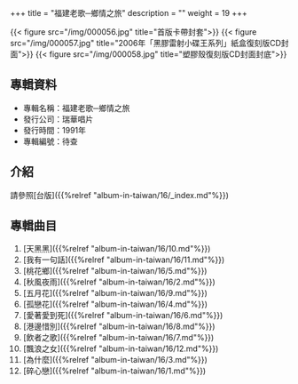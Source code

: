+++
title = "福建老歌─鄉情之旅"
description = ""
weight = 19
+++

{{< figure src="/img/000056.jpg"  title="首版卡帶封套">}}
{{< figure src="/img/000057.jpg" title="2006年「黑膠雷射小碟王系列」紙盒復刻版CD封面">}}
{{< figure src="/img/000058.jpg" title="塑膠殼復刻版CD封面封底">}}

## 專輯資料

* 專輯名稱：福建老歌─鄉情之旅
* 發行公司：瑞華唱片
* 發行時間：1991年
* 專輯編號：待查


## 介紹

請參照[台版]({{%relref "album-in-taiwan/16/_index.md"%}}) 


## 專輯曲目

1. [天黑黑]({{%relref "album-in-taiwan/16/10.md"%}}) 
2. [我有一句話]({{%relref "album-in-taiwan/16/11.md"%}}) 
3. [桃花鄉]({{%relref "album-in-taiwan/16/5.md"%}}) 
4. [秋風夜雨]({{%relref "album-in-taiwan/16/2.md"%}}) 
5. [五月花]({{%relref "album-in-taiwan/16/9.md"%}}) 
6. [孤戀花]({{%relref "album-in-taiwan/16/4.md"%}}) 
7. [愛著愛到死]({{%relref "album-in-taiwan/16/6.md"%}}) 
8. [港邊惜別]({{%relref "album-in-taiwan/16/8.md"%}}) 
9. [飲者之歌]({{%relref "album-in-taiwan/16/7.md"%}}) 
10. [飄浪之女]({{%relref "album-in-taiwan/16/12.md"%}}) 
11. [為什麼]({{%relref "album-in-taiwan/16/3.md"%}}) 
12. [碎心戀]({{%relref "album-in-taiwan/16/1.md"%}}) 
<br/>
<br/>
